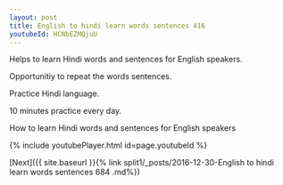 ```yaml
---
layout: post
title: English to hindi learn words sentences 416 
youtubeId: HCNbEZMQjuU
---
```

 
 
Helps to learn Hindi words and sentences for English speakers.

Opportunitiy to repeat the words sentences. 

Practice Hindi language. 
 
10 minutes practice every day. 
 
How to learn Hindi words and sentences for English speakers 
 
{% include youtubePlayer.html id=page.youtubeId %}
 
 
[Next]({{ site.baseurl }}{% link  split1/_posts/2016-12-30-English to hindi learn words sentences 684 .md%})
 
